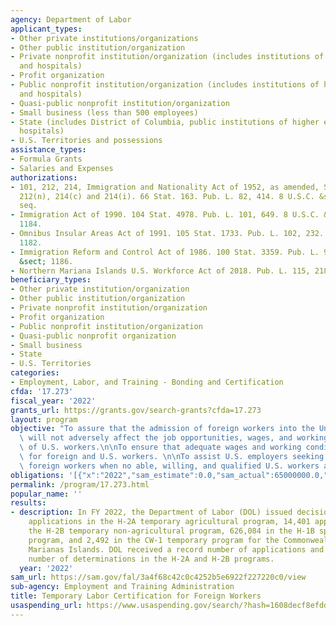 ```yaml
---
agency: Department of Labor
applicant_types:
- Other private institutions/organizations
- Other public institution/organization
- Private nonprofit institution/organization (includes institutions of higher education
  and hospitals)
- Profit organization
- Public nonprofit institution/organization (includes institutions of higher education
  and hospitals)
- Quasi-public nonprofit institution/organization
- Small business (less than 500 employees)
- State (includes District of Columbia, public institutions of higher education and
  hospitals)
- U.S. Territories and possessions
assistance_types:
- Formula Grants
- Salaries and Expenses
authorizations:
- 101, 212, 214, Immigration and Nationality Act of 1952, as amended, Sections 101(a)(15)(H),
  212(n), 214(c) and 214(i). 66 Stat. 163. Pub. L. 82, 414. 8 U.S.C. &sect; 1101 et
  seq.
- Immigration Act of 1990. 104 Stat. 4978. Pub. L. 101, 649. 8 U.S.C. &sect; 1182(n),
  1184.
- Omnibus Insular Areas Act of 1991. 105 Stat. 1733. Pub. L. 102, 232. 8 U.S.C. &sect;
  1182.
- Immigration Reform and Control Act of 1986. 100 Stat. 3359. Pub. L. 99, 603. 8 U.S.C.
  &sect; 1186.
- Northern Mariana Islands U.S. Workforce Act of 2018. Pub. L. 115, 218.
beneficiary_types:
- Other private institution/organization
- Other public institution/organization
- Private nonprofit institution/organization
- Profit organization
- Public nonprofit institution/organization
- Quasi-public nonprofit organization
- Small business
- State
- U.S. Territories
categories:
- Employment, Labor, and Training - Bonding and Certification
cfda: '17.273'
fiscal_year: '2022'
grants_url: https://grants.gov/search-grants?cfda=17.273
layout: program
objective: "To assure that the admission of foreign workers into the United States\
  \ will not adversely affect the job opportunities, wages, and working conditions\
  \ of U.S. workers.\n\nTo ensure that adequate wages and working conditions are provided\
  \ for foreign and U.S. workers. \n\nTo assist U.S. employers seeking to hire temporary\
  \ foreign workers when no able, willing, and qualified U.S. workers are available."
obligations: '[{"x":"2022","sam_estimate":0.0,"sam_actual":65000000.0,"usa_spending_actual":20635766.01},{"x":"2023","sam_estimate":68000000.0,"sam_actual":0.0,"usa_spending_actual":22847450.38},{"x":"2024","sam_estimate":68000000.0,"sam_actual":0.0,"usa_spending_actual":-57985.85}]'
permalink: /program/17.273.html
popular_name: ''
results:
- description: In FY 2022, the Department of Labor (DOL) issued decisions  on 19,088
    applications in the H-2A temporary agricultural program, 14,401 applications  in
    the H-2B temporary non-agricultural program, 626,084 in the H-1B specialty occupations
    program, and 2,492 in the CW-1 temporary program for the Commonwealth of the Northern
    Marianas Islands. DOL received a record number of applications and issued a record
    number of determinations in the H-2A and H-2B programs.
  year: '2022'
sam_url: https://sam.gov/fal/3a4f68c42c0c4252b5e6922f227220c0/view
sub-agency: Employment and Training Administration
title: Temporary Labor Certification for Foreign Workers
usaspending_url: https://www.usaspending.gov/search/?hash=1608decf8efddea37fe1dce862c2ba8f
---
```

